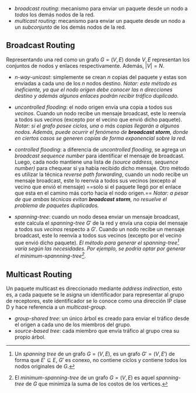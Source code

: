 
- *broadcast routing*: mecanismo para enviar un paquete desde un nodo a *todos* los demás nodos de la red.
- *multicast routing*: mecanismo para enviar un paquete desde un nodo a un *subconjunto* de los demás nodos de la red.

## Broadcast Routing
Representando una red como un grafo $G=(V, E)$ donde $V, E$ representan los conjuntos de nodos y enlaces respectivamente. Además, $|V|=N$.

- *n-way-unicast*: simplemente se crean $n$ copias del paquete y estas son enviadas a cada uno de los $n$ nodos destino. *Notar: este método es ineficiente, ya que el nodo origen debe conocer las $n$ direcciones destino y además algunos enlaces podrán recibir tráfico duplicado.*

- *uncontrolled flooding*: el nodo origen envía una copia a todos sus *vecinos*. Cuando un nodo recibe un mensaje broadcast, este lo reenvía a todos sus vecinos (excepto por el vecino que envió dicho paquete). *Notar: si el grafo posee ciclos, una o más copias llegarán a algunos nodos. Además, puede ocurrir el fenómeno de __broadcast storm__, donde en ciertos casos se generen copias de forma exponencial sobre la red.*

- *controlled flooding*: a diferencia de *uncontrolled flooding*, se agrega un *broadcast sequence number* para identificar el mensaje de broadcast. Luego, cada nodo mantiene una lista de *(source address, sequence number)* para   chequear si ya había recibido dicho mensaje. 
    Otro método es utilizar la técnica *reverse path forwarding*, cuando un nodo recibe un mensaje broadcast, este lo reenvía a todos sus vecinos (excepto al vecino que envió el mensaje) ==solo si el paquete llegó por el enlace que esta en el camino más corto hacia el nodo origen.== *Notar: a pesar de que ambas técnicas evitan __broadcast storm__, no resuelve el problema de paquetes duplicados.*

- *spanning-tree*: cuando un nodo desea enviar un mensaje broadcast, este calcula el *spanning-tree* $G'$ de la red y envía una copia del mensaje a todos sus *vecinos* respecto a $G'$. Cuando un nodo recibe un mensaje broadcast, este lo reenvía a todos sus vecinos (excepto por el vecino que envió dicho paquete). *El método para generar el spanning-tree[^spanning-tree] varía según las necesidades. Por ejemplo, se podría optar por generar el minimum-spannning-tree[^minimum-spanning-tree].*

## Multicast Routing
Un paquete multicast es direccionado mediante *address indirection*, esto es, a cada paquete se le asigna un identificador para representar al grupo de receptores, este identificador se lo conoce como una dirección IP clase D y hace referencia a un *multicast-group*. 

- *group-shared tree*: un único árbol es creado para enviar el tráfico desde el origen a cada uno de los miembros del grupo.
- *source-based tree*: cada miembro que envía tráfico al grupo crea su propio árbol.

[^spanning-tree]: Un *spanning tree* de un grafo $G=(V, E)$, es un grafo $G'=(V,E')$ de forma que $E' \subseteq E$, $G'$ es conexo, no contiene ciclos y contiene todos los nodos originales de $G$.
[^minimum-spanning-tree]: El *minimum-spanning-tree* de un grafo $G=(V, E)$ es aquel *spanning-tree*[^spanning-tree]  de $G$ que minimiza la suma de los costos de los vertices.